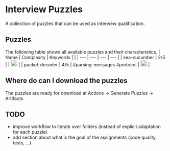 # Interview Puzzles
A collection of puzzles that can be used as interview qualification.

## Puzzles
The following table shows all available puzzles and their characteristics.
| Name           | Complexity | Keywords                    |  |
| ---            | ---        | ---                         | ---      |
| sea-cucumber   | 2/5        |                             | [<img src="https://icons.iconarchive.com/icons/dtafalonso/android-lollipop/512/Downloads-icon.png" alt="drawing" width="20"/>](https://github.com/ISchwarz23/interview-puzzles/actions/workflows/main.yml) |
| packet-decoder | 4/5        | #parsing-messages #protocol | [<img src="https://icons.iconarchive.com/icons/dtafalonso/android-lollipop/512/Downloads-icon.png" alt="drawing" width="20"/>](https://github.com/ISchwarz23/interview-puzzles/actions/workflows/main.yml) |


## Where do can I download the puzzles
The puzzles are ready for download at Actions -> Generate Puzzles -> Artifacts

## TODO
- improve workflow to iterate over folders (instead of explicit adaptation for each puzzle)
- add section about what is the goal of the assignments (code quality, tests, ...)